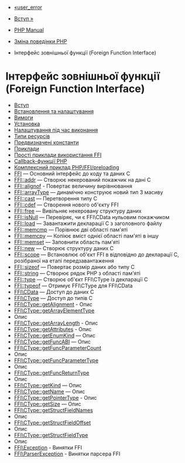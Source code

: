 - [«user_error](function.user-error.md)
- [Вступ »](intro.ffi.md)

- [PHP Manual](index.md)
- [Зміна поведінки PHP](refs.basic.php.md)
- Інтерфейс зовнішньої функції (Foreign Function Interface)

# Інтерфейс зовнішньої функції (Foreign Function Interface)

- [Вступ](intro.ffi.md)
- [Встановлення та налаштування](ffi.setup.md)
- [Вимоги](ffi.requirements.md)
- [Установка](ffi.installation.md)
- [Налаштування під час виконання](ffi.configuration.md)
- [Типи ресурсів](ffi.resources.md)
- [Предвизначені константи](ffi.constants.md)
- [Приклади](ffi.examples.md)
- [Прості приклади використання FFI](ffi.examples-basic.md)
- [Callback-функції PHP](ffi.examples-callback.md)
- [Комплексний приклад
PHP/FFI/preloading](ffi.examples-complete.md)
- [FFI](class.ffi.md) — Основний інтерфейс до коду та даних C
- [FFI::addr](ffi.addr.md) — Створює некерований покажчик на
дані C
- [FFI::alignof](ffi.alignof.md) - Повертає величину
вирівнювання
- [FFI::arrayType](ffi.arraytype.md) — динамічно конструює
новий тип З масиву
- [FFI::cast](ffi.cast.md) — Перетворення типу C
- [FFI::cdef](ffi.cdef.md) — Створення нового об'єкту FFI
- [FFI::free](ffi.free.md) — Вивільняє некеровану
структуру даних
- [FFI::isNull](ffi.isnull.md) — Перевіряє, чи є
FFI\CData нульовим покажчиком
- [FFI::load](ffi.load.md) — Завантажити декларації C з
заголовного файлу
- [FFI::memcmp](ffi.memcmp.md) — Порівнює дві області пам'яті
- [FFI::memcpy](ffi.memcpy.md) — Копіює вміст однієї
області пам'яті в іншу
- [FFI::memset](ffi.memset.md) — Заповнити область пам'яті
- [FFI::new](ffi.new.md) — Створює структуру даних C
- [FFI::scope](ffi.scope.md) — Встановлює об'єкт FFI в
відповідно до декларації С, розібраної на етапі передзавантаження
- [FFI::sizeof](ffi.sizeof.md) — Повертає розмір даних або
типу C
- [FFI::string](ffi.string.md) — Створює рядок PHP з області
пам'яті
- [FFI::type](ffi.type.md) — Створює об'єкт FFI\CType із
декларації С
- [FFI::typeof](ffi.typeof.md) — Отримує FFI\CType для
FFI\CData
- [FFI\CData](class.ffi-cdata.md) — Доступ до даних C
- [FFI\CType](class.ffi-ctype.md) — Доступ до типів C
- [FFI\CType::getAlignment](ffi-ctype.getalignment.md) -
Опис
- [FFI\CType::getArrayElementType](ffi-ctype.getarrayelementtype.md)
- Опис
- [FFI\CType::getArrayLength](ffi-ctype.getarraylength.md) -
Опис
- [FFI\CType::getAttributes](ffi-ctype.getattributes.md) -
Опис
- [FFI\CType::getEnumKind](ffi-ctype.getenumkind.md) — Опис
- [FFI\CType::getFuncABI](ffi-ctype.getfuncabi.md) — Опис
- [FFI\CType::getFuncParameterCount](ffi-ctype.getfuncparametercount.md)
- Опис
- [FFI\CType::getFuncParameterType](ffi-ctype.getfuncparametertype.md)
- Опис
- [FFI\CType::getFuncReturnType](ffi-ctype.getfuncreturntype.md)
- Опис
- [FFI\CType::getKind](ffi-ctype.getkind.md) — Опис
- [FFI\CType::getName](ffi-ctype.getname.md) — Опис
- [FFI\CType::getPointerType](ffi-ctype.getpointertype.md) -
Опис
- [FFI\CType::getSize](ffi-ctype.getsize.md) — Опис
- [FFI\CType::getStructFieldNames](ffi-ctype.getstructfieldnames.md)
- Опис
- [FFI\CType::getStructFieldOffset](ffi-ctype.getstructfieldoffset.md)
- Опис
- [FFI\CType::getStructFieldType](ffi-ctype.getstructfieldtype.md)
- Опис
- [FFI\Exception](class.ffi-exception.md) - Винятки FFI
- [FFI\ParserException](class.ffi-parserexception.md) - Винятки
парсера FFI
